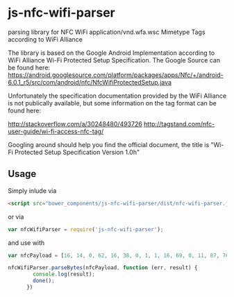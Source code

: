 # js-nfc-wifi-parser
parsing library for NFC WiFi application/vnd.wfa.wsc Mimetype Tags according to WiFi Alliance

The library is based on the Google Android Implementation according to WiFi Alliance Wi-Fi Protected Setup Specification.
The Google Source can be found here: https://android.googlesource.com/platform/packages/apps/Nfc/+/android-6.0.1_r5/src/com/android/nfc/NfcWifiProtectedSetup.java

Unfortunately the specification documentation provided by the WiFi Alliance is not publically available, but some information on the tag format can be found here:

http://stackoverflow.com/a/30248480/493726
http://tagstand.com/nfc-user-guide/wi-fi-access-nfc-tag/

Googling around should help you find the official document, the title is "Wi-Fi Protected Setup Specification Version 1.0h"

## Usage
Simply inlude via

```html
<script src="bower_components/js-nfc-wifi-parser/dist/nfc-wifi-parser.js"></script>
```

or via

```javascript
var nfcWifiParser = require('js-nfc-wifi-parser');
```

and use with

```javascript
var nfcPayload = [16, 14, 0, 62, 16, 38, 0, 1, 1, 16, 69, 0, 11, 87, 76, 65, 78, 45, 56, 50, 67, 81, 90, 54, 16, 3, 0, 2, 0, 34, 16, 15, 0, 2, 0, 12, 16, 39, 0, 16, 52, 57, 53, 54, 52, 52, 53, 54, 56, 48, 51, 57, 48, 50, 54, 51, 16, 32, 0, 6, -1, -1, -1, -1, -1, -1];

nfcWifiParser.parseBytes(nfcPayload, function (err, result) {
        console.log(result);
        done();
      })
```
